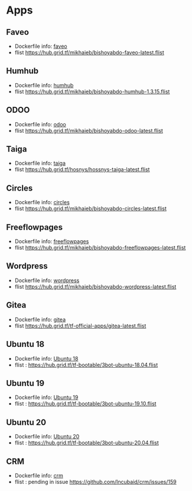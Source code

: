 # Apps

## Faveo
- Dockerfile info: [faveo](./faveo/README.md)
- flist https://hub.grid.tf/mikhaieb/bishoyabdo-faveo-latest.flist

## Humhub
- Dockerfile info: [humhub](./humhub/README.md)
- flist https://hub.grid.tf/mikhaieb/bishoyabdo-humhub-1.3.15.flist


## ODOO
- Dockerfile info: [odoo](./odoo/README.md)
- flist https://hub.grid.tf/mikhaieb/bishoyabdo-odoo-latest.flist

## Taiga
- Dockerfile info: [taiga](./taiga/README.md)
- flist https://hub.grid.tf/hosnys/hossnys-taiga-latest.flist

## Circles
- Dockerfile info: [circles](./circles/README.md)
- flist https://hub.grid.tf/mikhaieb/bishoyabdo-circles-latest.flist

## Freeflowpages
- Dockerfile info: [freeflowpages](./freeflowpages/README.md)
- flist https://hub.grid.tf/mikhaieb/bishoyabdo-freeflowpages-latest.flist

## Wordpress
- Dockerfile info: [wordpress](./wordpress/README.md)
- flist https://hub.grid.tf/mikhaieb/bishoyabdo-wordpress-latest.flist
## Gitea
- Dockerfile info: [gitea](./gitea/README.md)
- flist https://hub.grid.tf/tf-official-apps/gitea-latest.flist

## Ubuntu 18
- Dockerfile info: [Ubuntu 18](./ubuntu_18/README.md)
- flist : https://hub.grid.tf/tf-bootable/3bot-ubuntu-18.04.flist

## Ubuntu 19
- Dockerfile info: [Ubuntu 19](./ubuntu_19/README.md)
- flist : https://hub.grid.tf/tf-bootable/3bot-ubuntu-19.10.flist

## Ubuntu 20 
- Dockerfile info: [Ubuntu 20 ](./ubuntu_20/README.md)
- flist : https://hub.grid.tf/tf-bootable/3bot-ubuntu-20.04.flist

## CRM
- Dockerfile info: [crm](./crm/README.md)
- flist : pending in issue https://github.com/Incubaid/crm/issues/159
